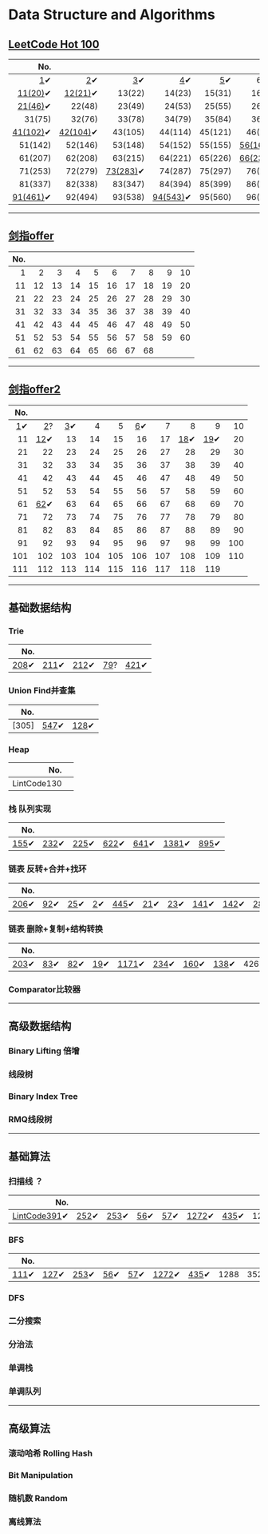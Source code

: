 # Data Structure and Algorithms

## [**LeetCode Hot 100**](https://github.com/ryuyal/Algorithms/tree/main/src/LeetCodeHot100)

|                                                        No. |  |  |  |  |                                                           |                                                            |                                                           |  |  |
|-----------------------------------------------------------:|---:|---:|---:|---:|----------------------------------------------------------:|-----------------------------------------------------------:|----------------------------------------------------------:|---:|---:|
|              [1](./src/LeetCodeHot100/Hot1to10/Hot1.java)✔ | [2](./src/LeetCodeHot100/Hot1to10/Hot2.java)✔ | [3](./src/LeetCodeHot100/Hot1to10/Hot3.java)✔ | [4](./src/LeetCodeHot100/Hot1to10/Hot4.java)✔ | [5](./src/LeetCodeHot100/Hot1to10/Hot5.java)✔ |                                                     6(10) |          [7(11)](./src/LeetCodeHot100/Hot1to10/Hot7.java)✔ |         [8(15)](./src/LeetCodeHot100/Hot1to10/Hot8.java)✔ | [9(17)](./src/LeetCodeHot100/Hot1to10/Hot9.java)✔ | [10(19)](./src/LeetCodeHot100/Hot1to10/Hot10_19.java)✔ |
|       [11(20)](./src/LeetCodeHot100/Hot11to20/Hot11.java)✔ | [12(21)](./src/LeetCodeHot100/Hot11to20/Hot12.java)✔ | 13(22) | 14(23) | 15(31) |                                                    16(32) |                                                     17(33) |                                                    18(34) | 19(39) | 20(42) |
|       [21(46)](./src/LeetCodeHot100/Hot21to30/Hot21.java)✔ | 22(48) | 23(49) | 24(53) | 25(55) |                                                    26(56) |                                                     27(62) |                                                    28(64) | [29(70)](./src/LeetCodeHot100/Hot21to30/Hot29_70.java)✔ | 30(72) |
|                                                     31(75) | 32(76) | 33(78) | 34(79) | 35(84) |                                                    36(85) |    [37(94)](./src/LeetCodeHot100/Hot31to40/Hot37_94.java)✔ |                                                    38(96) | 39(98) | [40(101)](./src/LeetCodeHot100/Hot31to40/Hot40_101.java)✔ |
|  [41(102)](./src/LeetCodeHot100/Hot41to50/Hot41_102.java)✔ | [42(104)](./src/LeetCodeHot100/Hot41to50/Hot42_104.java)✔ | 43(105) | 44(114) | 45(121) |                                                   46(124) |                                                    47(128) | [48(136)](./src/LeetCodeHot100/Hot41to50/Hot48_136.java)✔ | 49(139) | [50(141)](./src/LeetCodeHot100/Hot41to50/Hot50.java)✔ | 
|                                                    51(142) | 52(146) | 53(148) | 54(152) | 55(155) | [56(160)](./src/LeetCodeHot100/Hot41to50/Hot56_160.java)✔ |  [57(169)](./src/LeetCodeHot100/Hot41to50/Hot57_169.java)✔ |                                                   58(198) | 59(200) | 60(206) |
|                                                    61(207) | 62(208) | 63(215) | 64(221) | 65(226) | [66(234)](./src/LeetCodeHot100/Hot61to70/Hot66_234.java)✔ |                                                    67(236) |                                                   68(238) | 69(239) | 70(240) |
|                                                    71(253) | 72(279) | [73(283)](./src/LeetCodeHot100/Hot71to80/Hot73_283.java)✔ | 74(287) | 75(297) |                                                   76(300) |                                                    77(301) |                                                   78(309) | 79(312) | 80(322) |
|                                                    81(337) | 82(338) | 83(347) | 84(394) | 85(399) |                                                   86(406) |                                                    87(416) |                                                   88(437) | 89(438) | [90(448)](./src/LeetCodeHot100/Hot81to90/Hot90_448.java)✔ |
| [91(461)](./src/LeetCodeHot100/Hot91to100/Hot91_461.java)✔ | 92(494) | 93(538) | [94(543)](./src/LeetCodeHot100/Hot91to100/Hot94_543.java)✔ | 95(560) |                                                   96(581) | [97(617)](./src/LeetCodeHot100/Hot91to100/Hot97_617.java)✔ |                                                   98(621) | 99(647) | 100(739) |

---

## [**剑指offer**](https://github.com/ryuyal/Algorithms/tree/main/src/JianZhiOffer)
| No. |  |  |  |  |  |  |  |  |  |
|----:|---:|---:|---:|---:|---:|---:|---:|---:|---:|
|   1 | 2 | 3 | 4 | 5 | 6 | 7 | 8 | 9 | 10 |
|  11 | 12 | 13 | 14 | 15 | 16 | 17 | 18 | 19 | 20 |
|  21 | 22 | 23 | 24 | 25 | 26 | 27 | 28 | 29 | 30 |
|  31 | 32 | 33 | 34 | 35 | 36 | 37 | 38 | 39 | 40 |
|  41 | 42 | 43 | 44 | 45 | 46 | 47 | 48 | 49 | 50 |
|  51 | 52 | 53 | 54 | 55 | 56 | 57 | 58 | 59 | 60 |
|  61 | 62 | 63 | 64 | 65 | 66 | 67 | 68 |  |  |

---

## [**剑指offer2**](https://github.com/ryuyal/Algorithms/tree/main/src/JianZhiOffer2)
|                                       No. |                                            |  |  |  |  |  |  |                                            |  |
|------------------------------------------:|-------------------------------------------:|---:|---:|---:|---:|---:|---:|-------------------------------------------:|---:|
| [1](./src/JianZhiOffer2/Offer2_001.java)✔ |  [2](./src/JianZhiOffer2/Offer2_002.java)? | [3](./src/JianZhiOffer2/Offer2_003.java)✔ | 4 | 5 | [6](./src/JianZhiOffer2/Offer2_006.java)✔ | 7 | 8 |                                          9 | 10 |
|                                        11 | [12](./src/JianZhiOffer2/Offer2_012.java)✔ | 13 | 14 | 15 | 16 | 17 | [18](./src/JianZhiOffer2/Offer2_018.java)✔ | [19](./src/JianZhiOffer2/Offer2_019.java)✔ | 20 |
|                                        21 |                                         22 | 23 | 24 | 25 | 26 | 27 | 28 |                                         29 | 30 |
|                                        31 |                                         32 | 33 | 34 | 35 | 36 | 37 | 38 |                                         39 | 40 |
|                                        41 |                                         42 | 43 | 44 | 45 | 46 | 47 | 48 |                                         49 | 50 |
|                                        51 |                                         52 | 53 | 54 | 55 | 56 | 57 | 58 |                                         59 | 60 |
|                                        61 |  [62](./src/JianZhiOffer2/Offer2_62.java)✔ | 63 | 64 | 65 | 66 | 67 | 68 |                                         69 | 70 |
|                                        71 |                                         72 | 73 | 74 | 75 | 76 | 77 | 78 |                                         79 | 80 |
|                                        81 |                                         82 | 83 | 84 | 85 | 86 | 87 | 88 |                                         89 | 90 |
|                                        91 |                                         92 | 93 | 94 | 95 | 96 | 97 | 98 |                                         99 | 100 |
|                                       101 |                                        102 | 103 | 104 | 105 | 106 | 107 | 108 |                                        109 | 110 |
|                                       111 |                                        112 | 113 | 114 | 115 | 116 | 117 | 118 |                                        119 |  |

---

## 基础数据结构
### Trie

|                                           No. |                                             |                                              |                                             |                                               |
|----------------------------------------------:|--------------------------------------------:|---------------------------------------------:|--------------------------------------------:|----------------------------------------------:|
| [208](./src/Basic_DS/Trie/LeetCode_208.java)✔ | [211](./src/Basic_DS/Trie/LeetCode211.java)✔ | [212](./src/Basic_DS/Trie/LeetCode_212.java)✔ | [79](./src/Basic_DS/Trie/LeetCode_79.java)? | [421](./src/Basic_DS/Trie/LeetCode_421.java)✔ |

### Union Find并查集
|    No. |                                                   |                                                   |      
|-------:|--------------------------------------------------:|--------------------------------------------------:|
|  [305] | [547](./src/Basic_DS/UnionFind/LeetCode547.java)✔ | [128](./src/Basic_DS/UnionFind/LeetCode128.java)✔ |
### Heap
|         No. |       |
|------------:|------:|
| LintCode130 |       |
### 栈 队列实现
|                                               No. |                                                     |                                                     |                                                     |                                                     |                                                       |                                                     |
|--------------------------------------------------:|----------------------------------------------------:|----------------------------------------------------:|----------------------------------------------------:|----------------------------------------------------:|------------------------------------------------------:|----------------------------------------------------:|
| [155](./src/Basic_DS/StackQueue/LeetCode155.java)✔ | [232](./src/Basic_DS/StackQueue/LeetCode_232.java)✔ | [225](./src/Basic_DS/StackQueue/LeetCode_225.java)✔ | [622](./src/Basic_DS/StackQueue/LeetCode_622.java)✔ | [641](./src/Basic_DS/StackQueue/LeetCode_641.java)✔ | [1381](./src/Basic_DS/StackQueue/LeetCode_1381.java)✔ | [895](./src/Basic_DS/StackQueue/LeetCode_895.java)✔ |


### 链表 反转+合并+找环
|                                                No. |                                                   |                                                   |                                                 |                                                     |                                                 |                                                   |                                                     |                                                     |                                                     |
|---------------------------------------------------:|--------------------------------------------------:|--------------------------------------------------:|------------------------------------------------:|----------------------------------------------------:|------------------------------------------------:|--------------------------------------------------:|----------------------------------------------------:|----------------------------------------------------:|----------------------------------------------------:|
| [206](./src/Basic_DS/LinkedList/LeetCode_206.java)✔ | [92](./src/Basic_DS/LinkedList/LeetCode_92.java)✔ | [25](./src/Basic_DS/LinkedList/LeetCode_25.java)✔ | [2](./src/Basic_DS/LinkedList/LeetCode_2.java)✔ | [445](./src/Basic_DS/LinkedList/LeetCode_445.java)✔ | [21](./src/LeetCodeHot100/Hot11to20/Hot12.java)✔ | [23](./src/Basic_DS/LinkedList/LeetCode_23.java)✔ | [141](./src/Basic_DS/LinkedList/LeetCode_141.java)✔ | [142](./src/Basic_DS/LinkedList/LeetCode_142.java)✔ | [287](./src/Basic_DS/LinkedList/LeetCode_287.java)✔ |

### 链表 删除+复制+结构转换
|                                                 No. |                                                   |                                                   |                                                   |                                                       |                                                     |                                                       |                                                    |     |
|----------------------------------------------------:|--------------------------------------------------:|--------------------------------------------------:|--------------------------------------------------:|------------------------------------------------------:|----------------------------------------------------:|------------------------------------------------------:|---------------------------------------------------:|----:|
| [203](./src/Basic_DS/LinkedList/LeetCode_203.java)✔ | [83](./src/Basic_DS/LinkedList/LeetCode_83.java)✔ | [82](./src/Basic_DS/LinkedList/LeetCode_82.java)✔ | [19](./src/LeetCodeHot100/Hot1to10/Hot10_19.java)✔ | [1171](./src/Basic_DS/LinkedList/LeetCode_1171.java)✔ | [234](./src/Basic_DS/LinkedList/LeetCode_234.java)✔ | [160](./src/LeetCodeHot100/Hot41to50/Hot56_160.java)✔ | [138](./src/Basic_DS/LinkedList/LeetCode_138.java)✔ | 426 |


### Comparator比较器

---

## 高级数据结构
### Binary Lifting 倍增

### 线段树

### Binary Index Tree

### RMQ线段树

---

## 基础算法
### 扫描线 ？
|                                                          No. |                                                         |                                                       |                                                    |                                                     |                                                         |                                                       |      |     |      |                                                       |                                                       |                                                       |
|-------------------------------------------------------------:|--------------------------------------------------------:|------------------------------------------------------:|---------------------------------------------------:|----------------------------------------------------:|--------------------------------------------------------:|------------------------------------------------------:|-----:|----:|-----:|------------------------------------------------------:|------------------------------------------------------:|------------------------------------------------------:|
|[LintCode391](./src/Basic_Algos/sweepLine/LintCode_391.java)✔ | [252](./src/Basic_Algos/sweepLine/LintCode_252_2.java)✔ | [253](./src/Basic_Algos/sweepLine/LeetCode_253.java)✔ | [56](./src/Basic_Algos/sweepLine/LeetCode56.java)✔ | [57](./src/Basic_Algos/sweepLine/LeetCode_57.java)✔ | [1272](./src/Basic_Algos/sweepLine/LeetCode_1272.java)✔ | [435](./src/Basic_Algos/sweepLine/LeetCode_435.java)✔ | 1288 | 352 | 1229 | [986](./src/Basic_Algos/sweepLine/LeetCode_986.java)✔ | [759](./src/Basic_Algos/sweepLine/LeetCode_759.java)✔ | [218](./src/Basic_Algos/sweepLine/LeetCode_218.java)✔ |

### BFS
|                                              No. |                                                 |                                                       |                                                    |                                                     |                                                         |                                                       |      |     |      |                                                       |                                                       |                                                       |
|-------------------------------------------------:|------------------------------------------------:|------------------------------------------------------:|---------------------------------------------------:|----------------------------------------------------:|--------------------------------------------------------:|------------------------------------------------------:|-----:|----:|-----:|------------------------------------------------------:|------------------------------------------------------:|------------------------------------------------------:|
|  [111](./src/Basic_Algos/bfs/LeetCode_111.java)✔ | [127](./src/Basic_Algos/bfs/LeetCode_127.java)✔ | [253](./src/Basic_Algos/)✔ | [56](./src/Basic_Algos/)✔ | [57](./src/Basic_Algos/)✔ | [1272](./src/Basic_Algos/sweepLine/LeetCode_1272.java)✔ | [435](./src/Basic_Algos/)✔ | 1288 | 352 | 1229 | [986](./src/Basic_Algos/)✔ | [759](./src/Basic_Algos/)✔ | [218](./src/Basic_Algos/)✔ |

### DFS

### 二分搜索

### 分治法

### 单调栈

### 单调队列

---

## 高级算法
### 滚动哈希 Rolling Hash

### Bit Manipulation

### 随机数 Random

### 离线算法
